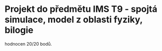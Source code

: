 # Projekt do předmětu IMS T9 - spojtá simulace, model z oblasti fyziky, bilogie
hodnocen 20/20 bodů. 


